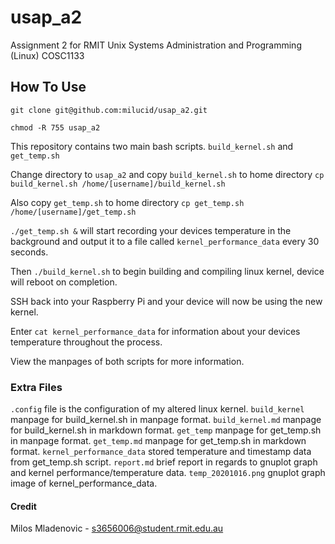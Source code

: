 # usap_a2
Assignment 2 for RMIT Unix Systems Administration and Programming (Linux) COSC1133

## How To Use

`git clone git@github.com:milucid/usap_a2.git`

`chmod -R 755 usap_a2`

This repository contains two main bash scripts. `build_kernel.sh` and `get_temp.sh`

Change directory to `usap_a2` and copy `build_kernel.sh` to home directory `cp build_kernel.sh /home/[username]/build_kernel.sh`

Also copy `get_temp.sh` to home directory `cp get_temp.sh /home/[username]/get_temp.sh`

`./get_temp.sh &` will start recording your devices temperature in the background and output it to a file called `kernel_performance_data` every 30 seconds.

Then `./build_kernel.sh` to begin building and compiling linux kernel, device will reboot on completion.

SSH back into your Raspberry Pi and your device will now be using the new kernel.

Enter `cat kernel_performance_data` for information about your devices temperature throughout the process.

View the manpages of both scripts for more information.

### Extra Files

`.config` file is the configuration of my altered linux kernel.
`build_kernel` manpage for build_kernel.sh in manpage format.
`build_kernel.md` manpage for build_kernel.sh in markdown format.
`get_temp` manpage for get_temp.sh in manpage format.
`get_temp.md` manpage for get_temp.sh in markdown format.
`kernel_performance_data` stored temperature and timestamp data from get_temp.sh script.
`report.md` brief report in regards to gnuplot graph and kernel performance/temperature data.
`temp_20201016.png` gnuplot graph image of kernel_performance_data.

#### Credit

Milos Mladenovic - s3656006@student.rmit.edu.au
